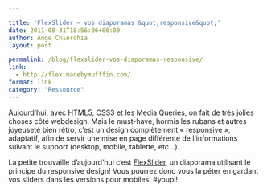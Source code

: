 ```yaml
---

title: 'FlexSlider — vos diaporamas &quot;responsive&quot;'
date: 2011-08-31T18:56:06+00:00
author: Ange Chierchia
layout: post

permalink: /blog/flexslider-vos-diaporamas-responsive/
link:
  - http://flex.madebymufffin.com/
format: link
category: "Ressource"
---
```

Aujourd&rsquo;hui, avec HTML5, CSS3 et les Media Queries, on fait de très jolies choses côté webdesign. Mais le must-have, hormis les rubans et autres joyeuseté bien rétro, c&rsquo;est un design complètement &laquo;&nbsp;responsive&nbsp;&raquo;, adaptatif, afin de servir une mise en page différente de l&rsquo;informations suivant le support (desktop, mobile, tablette, etc&#8230;).

La petite trouvaille d&rsquo;aujourd&rsquo;hui c&rsquo;est <a href="http://flex.madebymufffin.com/" target="_blank">FlexSlider</a>, un diaporama utilisant le principe du responsive design! Vous pourrez donc vous la péter en gardant vos sliders dans les versions pour mobiles. #youpi!